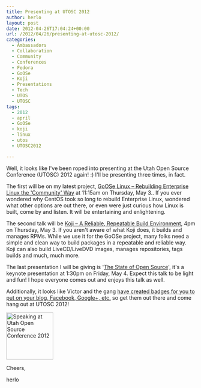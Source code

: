 ```yaml
---
title: Presenting at UTOSC 2012
author: herlo
layout: post
date: 2012-04-26T17:04:24+00:00
url: /2012/04/26/presenting-at-utosc-2012/
categories:
  - Ambassadors
  - Collaboration
  - Community
  - Conferences
  - Fedora
  - GoOSe
  - Koji
  - Presentations
  - Tech
  - UTOS
  - UTOSC
tags:
  - 2012
  - april
  - GoOSe
  - koji
  - linux
  - utos
  - UTOSC2012

---
```

Well, it looks like I've been roped into presenting at the Utah Open Source Conference (UTOSC) 2012 again! :) I'll be presenting three times, in fact.

The first will be on my latest project, [GoOSe Linux – Rebuilding Enterprise Linux the 'Community' Way][1] at 11:15am on Thursday, May 3.. If you ever wondered why CentOS took so long to rebuild Enterprise Linux, wondered what other options are out there, or even were just curious how Linux is built, come by and listen. It will be entertaining and enlightening.

The second talk will be [Koji – A Reliable, Repeatable Build Environment][1], 4pm on Thursday, May 3. If you aren't aware of what Koji does, it builds and manages RPMs. While we use it for the GoOSe project, many folks need a simple and clean way to build packages in a repeatable and reliable way.  Koji can also build LiveCD/LiveDVD images, manages repositories, tags builds and much, much more.

The last presentation I will be giving is '[The State of Open Source][2]', it's a keynote presentation at 1:30pm on Friday, May 4. Expect this talk to be light and fun! I hope everyone comes out and enjoys this talk as well.

Additionally, it looks like Victor and the gang [have created badges for you to put on your blog, Facebook, Google+, etc.][3] so get them out there and come hang out at UTOSC 2012!

<a href="http://conference.utos.org" target="_blank"><img title="Speaking at Utah Open Source Conference 2012" src="http://conference.utos.org/wp-content/uploads/2012/04/speaking-at-utosc-2012.png" alt="Speaking at Utah Open Source Conference 2012" width="125" height="125" /></a>

Cheers,

herlo

 [1]: http://conference.utos.org/schedule/schedule-thursday/
 [2]: http://conference.utos.org/schedule/schedule-friday/
 [3]: http://conference.utos.org/site-badges/